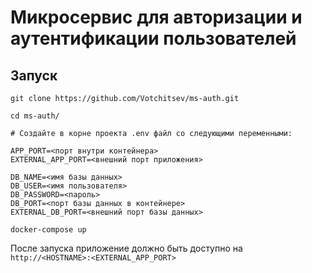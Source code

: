# Микросервис для авторизации и аутентификации пользователей

## Запуск

```
git clone https://github.com/Votchitsev/ms-auth.git
```

```
cd ms-auth/
```

```
# Создайте в корне проекта .env файл со следующими переменными:

APP_PORT=<порт внутри контейнера>
EXTERNAL_APP_PORT=<внешний порт приложения>

DB_NAME=<имя базы данных>
DB_USER=<имя пользователя>
DB_PASSWORD=<пароль>
DB_PORT=<порт базы данных в контейнере>
EXTERNAL_DB_PORT=<внешний порт базы данных>
```

```
docker-compose up
```

После запуска приложение должно быть доступно на ```http://<HOSTNAME>:<EXTERNAL_APP_PORT>```
